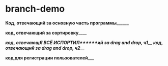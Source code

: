 # branch-demo

______Код, отвечающий за основную часть программы____________

______код, отвечающий за сортировку__________

_____код, отвечающ************Я ВСЁ ИСПОРТИЛ******************ий за drag and drop, ч1_______
_____код, отвечающий за drag and drop, ч2_______

____код для регистрации пользователей_______

